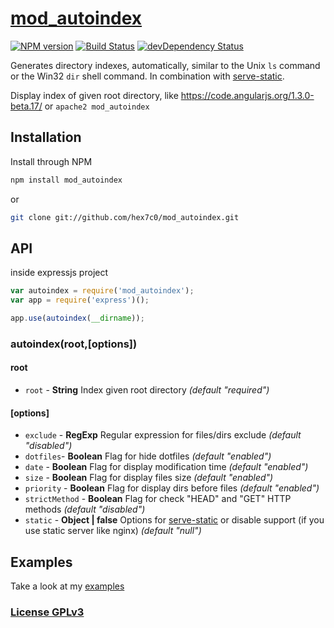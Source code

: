 # [mod_autoindex](http://supergiovane.tk/#/mod_autoindex)

[![NPM version](https://badge.fury.io/js/mod_autoindex.svg)](http://badge.fury.io/js/mod_autoindex)
[![Build Status](https://travis-ci.org/hex7c0/mod_autoindex.svg?branch=master)](https://travis-ci.org/hex7c0/mod_autoindex)
[![devDependency Status](https://david-dm.org/hex7c0/mod_autoindex/dev-status.svg)](https://david-dm.org/hex7c0/mod_autoindex#info=devDependencies)

Generates directory indexes, automatically, similar to the Unix `ls` command or the Win32 `dir` shell command.
In combination with [serve-static](https://github.com/expressjs/serve-static).

Display index of given root directory, like https://code.angularjs.org/1.3.0-beta.17/ or `apache2 mod_autoindex`

## Installation

Install through NPM

```bash
npm install mod_autoindex
```
or
```bash
git clone git://github.com/hex7c0/mod_autoindex.git
```

## API

inside expressjs project
```js
var autoindex = require('mod_autoindex');
var app = require('express')();

app.use(autoindex(__dirname));
```

### autoindex(root,[options])

#### root

 - `root` - **String** Index given root directory *(default "required")*

#### [options]

 - `exclude` - **RegExp** Regular expression for files/dirs exclude *(default "disabled")*
 - `dotfiles`- **Boolean** Flag for hide dotfiles *(default "enabled")*
 - `date` - **Boolean** Flag for display modification time *(default "enabled")*
 - `size` - **Boolean** Flag for display files size *(default "enabled")*
 - `priority` - **Boolean** Flag for display dirs before files *(default "enabled")*
 - `strictMethod` - **Boolean** Flag for check "HEAD" and "GET" HTTP methods *(default "disabled")*
 - `static` - **Object | false** Options for [serve-static](https://github.com/expressjs/serve-static) or disable support (if you use static server like nginx) *(default "null")*

## Examples

Take a look at my [examples](https://github.com/hex7c0/mod_autoindex/tree/master/examples)

### [License GPLv3](http://opensource.org/licenses/GPL-3.0)
